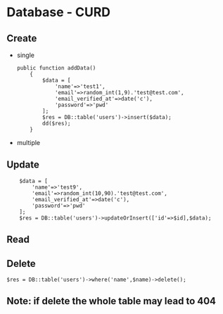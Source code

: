 # Database - CURD

## Create
* single
    ```
    public function addData()
        {
            $data = [
                'name'=>'test1',
                'email'=>random_int(1,9).'test@test.com',
                'email_verified_at'=>date('c'),
                'password'=>'pwd'
            ];
            $res = DB::table('users')->insert($data);
            dd($res);
        }
    ```
* multiple 


## Update
```
    $data = [
        'name'=>'test9',
        'email'=>random_int(10,90).'test@test.com',
        'email_verified_at'=>date('c'),
        'password'=>'pwd'
    ];
    $res = DB::table('users')->updateOrInsert(['id'=>$id],$data);
```
## Read

## Delete
```$res = DB::table('users')->where('name',$name)->delete();```

**Note:** if delete the whole table may lead to 404
---
